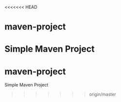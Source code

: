 <<<<<<< HEAD
# maven-project

Simple Maven Project
=======
# maven-project

Simple Maven Project
>>>>>>> origin/master
